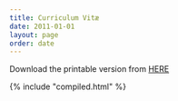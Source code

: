 ```yaml
---
title: Curriculum Vitæ
date: 2011-01-01
layout: page
order: date
---
```


Download the printable version from [HERE](/files/faccin-cv.pdf)

<main class='cv'>
{% include "compiled.html" %}
<main>
